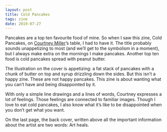 ```yaml
---
layout: post
title: Cold Pancakes
tags: zine
date: 2019-07-27
---
```


Pancakes are a top ten favourite food of mine. So when I saw this zine, Cold Pancakes, on [Courtney Miller](https://www.instagram.com/courtneyjiller/)’s table, I had to have it. The title probably sounds unappetizing to most (and we’ll get to the symbolism in a moment), but I always make extra on the mornings I make pancakes. Another top ten food is cold pancakes spread with peanut butter.

The illustration on the cover is appetizing: a fat stack of pancakes with a chunk of butter on top and syrup drizzling down the sides. But this isn’t a happy zine. These are not happy pancakes. This zine is about wanting what you can’t have and being disappointed by it.

With only a simple line drawings and a lines of words, Courtney expresses a lot of feelings. Those feelings are connected to familiar images. Though I love to eat cold pancakes, I also know what it’s like to be disappointed when you don’t get what you want.

On the last page, the back cover, written above all the important information about the artist are two words: Art heals.
